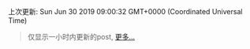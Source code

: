 
  
 上次更新: Sun Jun 30 2019 09:00:32 GMT+0000 (Coordinated Universal Time) 

 > 仅显示一小时内更新的post, [更多...](screenshots/)
  
